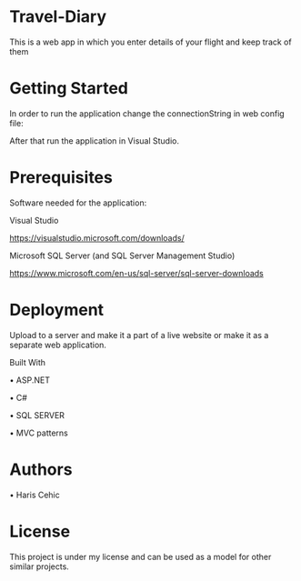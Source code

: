 # Travel-Diary
This is a web app in which you enter details of your flight and keep track of them
# Getting Started
In order to run the application change the connectionString in web config file:

After that run the application in Visual Studio.

# Prerequisites
Software needed for the application:

Visual Studio

https://visualstudio.microsoft.com/downloads/

Microsoft SQL Server (and SQL Server Management Studio)

https://www.microsoft.com/en-us/sql-server/sql-server-downloads

# Deployment
Upload to a server and make it a part of a live website or make it as a separate web application.

Built With

•	ASP.NET

•	C#

•	SQL SERVER

•	MVC patterns

# Authors
•	Haris Cehic

# License
This project is under my license and can be used as a model for other similar projects.
